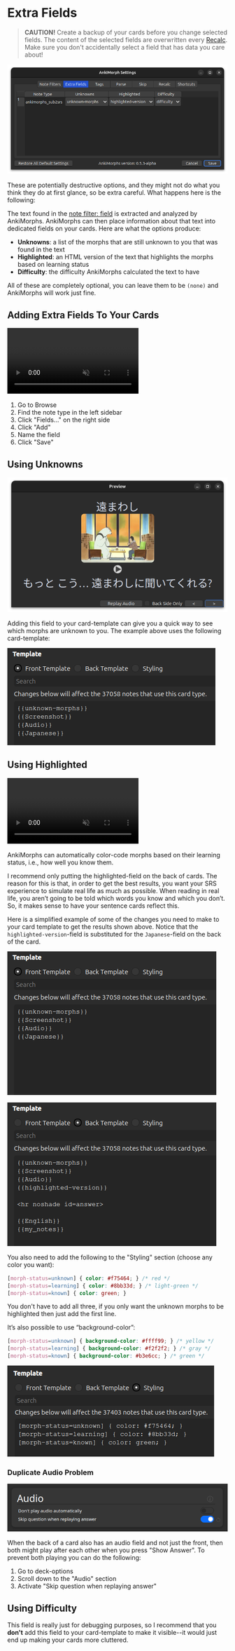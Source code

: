 # Extra Fields

> **CAUTION!** Create a backup of your cards before you change selected fields. The content of the selected fields are
> overwritten every [Recalc](../usage/recalc.md). Make sure you don't accidentally select a
> field that has data you care about!

![extra-fields.png](../../../img/extra-fields.png)

These are potentially destructive options, and they might not do what you think they do at first glance, so be extra
careful. What happens here is the following:

The text found in the [note filter: field](../settings/note-filter.md#field) is extracted and analyzed by AnkiMorphs. AnkiMorphs can then place
information about that text into dedicated fields on your cards. Here are what the options produce:

- **Unknowns**: a list of the morphs that are still unknown to you that was found in the text
- **Highlighted**: an HTML version of the text that highlights the morphs based on learning status
- **Difficulty**: the difficulty AnkiMorphs calculated the text to have

All of these are completely optional, you can leave them to be `(none)` and AnkiMorphs will work just fine.

## Adding Extra Fields To Your Cards

<video autoplay loop muted controls>
    <source src="../../../img/adding-extra-fields.mp4" type="video/mp4">
</video>

1. Go to Browse
2. Find the note type in the left sidebar
3. Click "Fields..." on the right side
4. Click "Add"
5. Name the field
6. Click "Save"

## Using Unknowns

![unknown-morphs.png](../../../img/unknown-morphs.png)

Adding this field to your card-template can give you a quick way to see which morphs are unknown to you. The example
above uses the following card-template:

![unknown-morphs-template.png](../../../img/unknown-morphs-template.png)

## Using Highlighted

<video autoplay loop muted controls>
    <source src="../../../img/highlighting.mp4" type="video/mp4">
</video>

AnkiMorphs can automatically color-code morphs based on their learning status, i.e., how well you know them.

I recommend only putting the highlighted-field on the back of cards. The reason for this is that, in order to get the
best
results, you want your SRS experience to simulate real life as much as possible. When reading in real life, you aren’t
going to be told which words you know and which you don’t. So, it makes sense to have your sentence cards reflect this.

Here is a simplified example of some of the changes you need to make to your card template to get the results shown
above. Notice that the `highlighted-version`-field is substituted for the `Japanese`-field on the back of the card.

![highlight-front-template.png](../../../img/highlight-front-template.png)

![highlight-back-template.png](../../../img/highlight-back-template.png)

You also need to add the following to the "Styling" section (choose any color you want):

``` css
[morph-status=unknown] { color: #f75464; } /* red */
[morph-status=learning] { color: #8bb33d; } /* light-green */
[morph-status=known] { color: green; }
```
You don't have to add all three, if you only want the unknown morphs to be highlighted then just add the first line.

It’s also possible to use “background-color”:

``` css
[morph-status=unknown] { background-color: #ffff99; } /* yellow */
[morph-status=learning] { background-color: #f2f2f2; } /* gray */
[morph-status=known] { background-color: #b3e6cc; } /* green */
```

![styling.png](../../../img/styling.png)

### Duplicate Audio Problem

![duplicate-audio.png](../../../img/duplicate-audio.png)

When the back of a card also has an audio field and not just the front, then both might play after each other when you
press "Show Answer". To prevent both playing you can do the following:

1. Go to deck-options
2. Scroll down to the "Audio" section
3. Activate "Skip question when replaying answer"

## Using Difficulty

This field is really just for debugging purposes, so I recommend that you **don't** add this field to your card-template
to make it visible--it would just end up making your cards more cluttered.